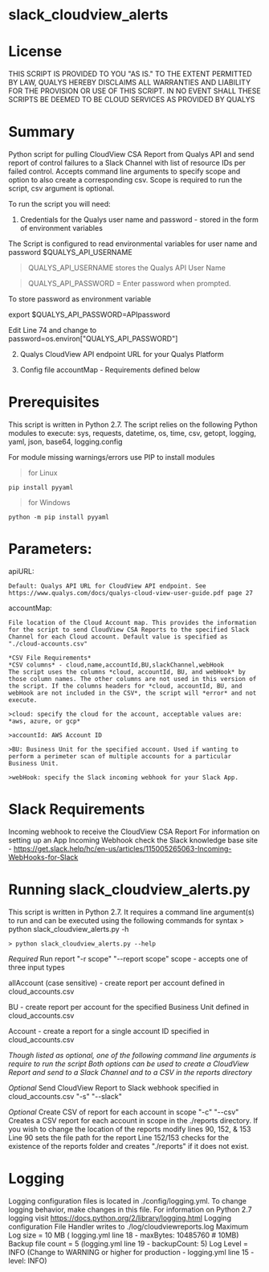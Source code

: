 # slack_cloudview_alerts

# License
THIS SCRIPT IS PROVIDED TO YOU "AS IS."  TO THE EXTENT PERMITTED BY LAW, QUALYS HEREBY DISCLAIMS ALL WARRANTIES AND LIABILITY FOR THE PROVISION OR USE OF THIS SCRIPT.  IN NO EVENT SHALL THESE SCRIPTS BE DEEMED TO BE CLOUD SERVICES AS PROVIDED BY QUALYS

# Summary
Python script for pulling CloudView CSA Report from Qualys API and send report of
control failures to a Slack Channel with list of resource IDs per failed control. Accepts command line arguments to specify scope and option to also create a corresponding csv. Scope is required to run the script, csv argument is optional.

To run the script you will need:

1. Credentials for the Qualys user name and password - stored in the form of environment variables

The Script is configured to read environmental variables for user name and password
$QUALYS_API_USERNAME

> QUALYS_API_USERNAME stores the Qualys API User Name

> QUALYS_API_PASSWORD = Enter password when prompted.

To store password as environment variable

export $QUALYS_API_PASSWORD=APIpassword

Edit Line 74 and change to password=os.environ["QUALYS_API_PASSWORD"]


2. Qualys CloudView API endpoint URL for your Qualys Platform

3. Config file accountMap  - Requirements defined below

# Prerequisites
This script is written in Python 2.7.
The script relies on the following Python modules to execute: sys, requests, datetime, os, time, csv, getopt, logging, yaml, json, base64, logging.config

For module missing warnings/errors use PIP to install modules
> for Linux

`pip install pyyaml`

> for Windows

`python -m pip install pyyaml`



# Parameters:

  apiURL:

    Default: Qualys API URL for CloudView API endpoint. See https://www.qualys.com/docs/qualys-cloud-view-user-guide.pdf page 27    

  accountMap:

    File location of the Cloud Account map. This provides the information for the script to send CloudView CSA Reports to the specified Slack Channel for each Cloud account. Default value is specified as "./cloud-accounts.csv"

    *CSV File Requirements*
    *CSV columns* - cloud,name,accountId,BU,slackChannel,webHook
    The script uses the columns *cloud, accountId, BU, and webHook* by those column names. The other columns are not used in this version of the script. If the columns headers for *cloud, accountId, BU, and webHook are not included in the CSV*, the script will *error* and not execute.

    >cloud: specify the cloud for the account, acceptable values are: *aws, azure, or gcp*

    >accountId: AWS Account ID

    >BU: Business Unit for the specified account. Used if wanting to perform a perimeter scan of multiple accounts for a particular Business Unit.

    >webHook: specify the Slack incoming webhook for your Slack App.

# Slack Requirements
Incoming webhook to receive the CloudView CSA Report
For information on setting up an App Incoming Webhook check the Slack knowledge base site - https://get.slack.help/hc/en-us/articles/115005265063-Incoming-WebHooks-for-Slack

# Running slack_cloudview_alerts.py
This script is written in Python 2.7. It requires a command line argument(s) to run and can be executed using the following commands for syntax
    > python slack_cloudview_alerts.py -h

    > python slack_cloudview_alerts.py --help

*Required* Run report
"-r scope" "--report scope"
scope - accepts one of three input types

allAccount (case sensitive) - create report per account defined in cloud_accounts.csv

BU - create report per account for the specified Business Unit defined in cloud_accounts.csv

Account - create a report for a single account ID specified in cloud_accounts.csv

*Though listed as optional, one of the following command line arguments is require to run the script*
*Both options can be used to create a CloudView Report and send to a Slack Channel and to a CSV in the reports directory*

*Optional* Send CloudView Report to Slack webhook specified in cloud_accounts.csv
"-s" "--slack"

*Optional* Create CSV of report for each account in scope
"-c" "--csv"
Creates a CSV report for each account in scope in the ./reports directory. If you wish to change the location of the reports modify lines 90, 152, & 153
Line 90 sets the file path for the report
Line 152/153 checks for the existence of the reports folder and creates "./reports" if it does not exist.

# Logging
Logging configuration files is located in ./config/logging.yml. To change logging behavior, make changes in this file. For information on Python 2.7 logging visit https://docs.python.org/2/library/logging.html
Logging configuration
File Handler writes to ./log/cloudviewreports.log
Maximum Log size = 10 MB ( logging.yml line 18 - maxBytes: 10485760 # 10MB)
Backup file count = 5 (logging.yml line 19 - backupCount: 5)
Log Level = INFO (Change to WARNING or higher for production - logging.yml line 15 - level: INFO)
